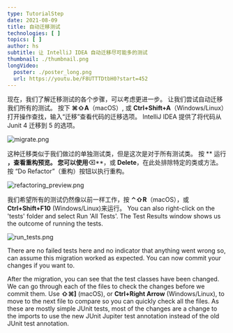 ```yaml
---
type: TutorialStep
date: 2021-08-09
title: 自动迁移测试
technologies: [ ]
topics: [ ]
author: hs
subtitle: 让 IntelliJ IDEA 自动迁移尽可能多的测试
thumbnail: ./thumbnail.png
longVideo:
  poster: ./poster_long.png
  url: https://youtu.be/F8UTTTDtbH0?start=452
---
```


现在，我们了解迁移测试的各个步骤，可以考虑更进一步。 让我们尝试自动迁移我们所有的测试。 按下 **⌘⇧A**（macOS）, 或 **Ctrl+Shift+A**（Windows/Linux）打开操作查找，输入“迁移”查看代码的迁移选项。 IntelliJ IDEA 提供了将代码从 Junit 4 迁移到 5 的选项。

![migrate.png](migrate.png)

这种迁移类似于我们做过的单独测试类，但是这次是对于所有测试类。 按 ** 运行 **，查看重构预览。 您可以使用**⌫**，或 **Delete**，在此处排除特定的类或方法。 按 “Do Refactor”（重构）按钮以执行重构。

![refactoring_preview.png](refactoring_preview.png)

我们希望所有的测试仍然像以前一样工作，按 **⌃⇧R**（macOS），或 **Ctrl+Shift+F10** (Windows/Linux)来运行。 You can also right-click on the 'tests' folder and select Run 'All Tests'.  The Test Results window shows us the outcome of running the tests.

![run_tests.png](run_tests.png)

There are no failed tests here and no indicator that anything went wrong so, can assume this migration worked as expected. You can now commit your changes if you want to.

After the migration, you can see that the test classes have been changed.  We can go through each of the files to check the changes before we commit them. Use **⇧⌘]** (macOS), or **Ctrl+Right Arrow** (Windows/Linux), to move to the next file to compare so you can quickly check all the files. As these are mostly simple JUnit tests, most of the changes are a change to the imports to use the new JUnit Jupiter test annotation instead of the old JUnit test annotation.

